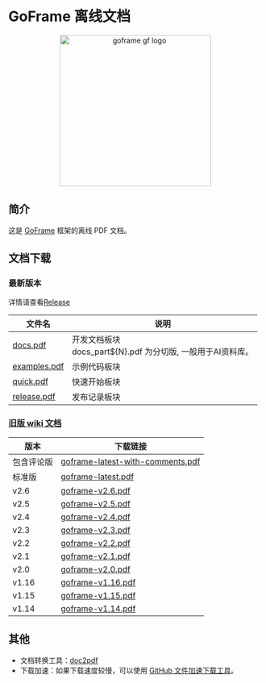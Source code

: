 # GoFrame 离线文档

<div align=center>
<a href="https://goframe.org"><img src="https://goframe.org/img/logo_full.png" width="300" alt="goframe gf logo"/></a>
</div>

## 简介

这是 [GoFrame](https://goframe.org) 框架的离线 PDF 文档。

## 文档下载

### 最新版本

详情请查看[Release](https://github.com/gogf/goframe.org-pdf/releases)

| 文件名                                                                                        | 说明                                |
| --------------------------------------------------------------------------------------------- | ----------------------------------- |
| [docs.pdf](https://github.com/gogf/goframe.org-pdf/releases/latest/download/docs.pdf)         | 开发文档板块<br>docs_part${N}.pdf 为分切版, 一般用于AI资料库。|
| [examples.pdf](https://github.com/gogf/goframe.org-pdf/releases/latest/download/examples.pdf) | 示例代码板块                        |
| [quick.pdf](https://github.com/gogf/goframe.org-pdf/releases/latest/download/quick.pdf)       | 快速开始板块                        |
| [release.pdf](https://github.com/gogf/goframe.org-pdf/releases/latest/download/release.pdf)   | 发布记录板块                        |

### [旧版 wiki 文档](https://wiki.goframe.org/display/gf)

| 版本       | 下载链接                                                                                                                                       |
| ---------- | ---------------------------------------------------------------------------------------------------------------------------------------------- |
| 包含评论版 | [goframe-latest-with-comments.pdf](https://github.com/gogf/goframe.org-pdf/releases/download/v2024.11.042316/goframe-latest-with-comments.pdf) |
| 标准版     | [goframe-latest.pdf](https://github.com/gogf/goframe.org-pdf/releases/download/v2024.11.042316/goframe-latest.pdf)                             |
| v2.6       | [goframe-v2.6.pdf](https://github.com/gogf/goframe.org-pdf/releases/download/v2024.11.042316/goframe-v2.6.pdf)                                 |
| v2.5       | [goframe-v2.5.pdf](https://github.com/gogf/goframe.org-pdf/releases/download/v2024.11.042316/goframe-v2.5.pdf)                                 |
| v2.4       | [goframe-v2.4.pdf](https://github.com/gogf/goframe.org-pdf/releases/download/v2024.11.042316/goframe-v2.4.pdf)                                 |
| v2.3       | [goframe-v2.3.pdf](https://github.com/gogf/goframe.org-pdf/releases/download/v2024.11.042316/goframe-v2.3.pdf)                                 |
| v2.2       | [goframe-v2.2.pdf](https://github.com/gogf/goframe.org-pdf/releases/download/v2024.11.042316/goframe-v2.2.pdf)                                 |
| v2.1       | [goframe-v2.1.pdf](https://github.com/gogf/goframe.org-pdf/releases/download/v2024.11.042316/goframe-v2.1.pdf)                                 |
| v2.0       | [goframe-v2.0.pdf](https://github.com/gogf/goframe.org-pdf/releases/download/v2024.11.042316/goframe-v2.0.pdf)                                 |
| v1.16      | [goframe-v1.16.pdf](https://github.com/gogf/goframe.org-pdf/releases/download/v2024.11.042316/goframe-v1.16.pdf)                               |
| v1.15      | [goframe-v1.15.pdf](https://github.com/gogf/goframe.org-pdf/releases/download/v2024.11.042316/goframe-v1.15.pdf)                               |
| v1.14      | [goframe-v1.14.pdf](https://github.com/gogf/goframe.org-pdf/releases/download/v2024.11.042316/goframe-v1.14.pdf)                               |

## 其他

- 文档转换工具：[doc2pdf](https://github.com/hailaz/doc2pdf)
- 下载加速：如果下载速度较慢，可以使用 [GitHub 文件加速下载工具](https://gitmirror.com/files.html)。
